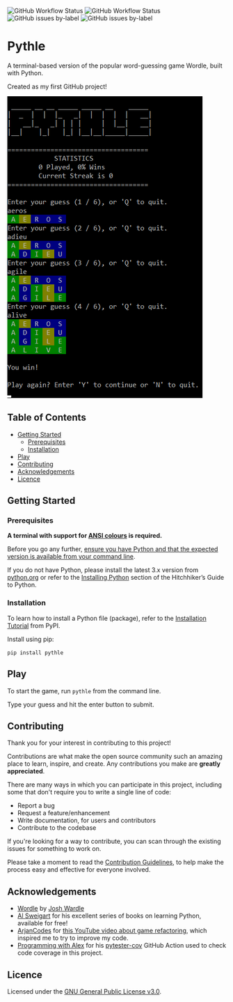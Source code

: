 ![GitHub Workflow Status](https://img.shields.io/github/workflow/status/TomJGooding/pythle/Python%20application/main)
![GitHub Workflow Status](https://img.shields.io/github/workflow/status/TomJGooding/pythle/pytester-cov%20workflow/main?label=coverage)
![GitHub issues by-label](https://img.shields.io/github/issues/TomJGooding/pythle/bug?label=bug%20reports)
![GitHub issues by-label](https://img.shields.io/github/issues/TomJGooding/pythle/enhancement?label=feature%20requests)

# Pythle

A terminal-based version of the popular word-guessing game Wordle, built with Python.

Created as my first GitHub project!

![screenshot](assets/images/pythle-screenshot.png)

## Table of Contents

- [Getting Started](#getting-started)
  - [Prerequisites](#prerequisites)
  - [Installation](#installation)
- [Play](#play)
- [Contributing](#contributing)
- [Acknowledgements](#acknowledgements)
- [Licence](#licence)

## Getting Started

### Prerequisites

**A terminal with support for [ANSI colours](https://en.wikipedia.org/wiki/ANSI_escape_code#Colors) is required.**

Before you go any further, [ensure you have Python and that the expected version is available from your command line](https://packaging.python.org/en/latest/tutorials/installing-packages/#ensure-you-can-run-python-from-the-command-line).

If you do not have Python, please install the latest 3.x version from [python.org](https://www.python.org/) or refer to the [Installing Python](https://docs.python-guide.org/starting/installation/#installation) section of the Hitchhiker’s Guide to Python.

### Installation

To learn how to install a Python file (package), refer to the [Installation Tutorial](https://packaging.python.org/en/latest/tutorials/installing-packages/) from PyPI.

Install using pip:

```
pip install pythle
```

## Play

To start the game, run `pythle` from the command line.

Type your guess and hit the enter button to submit.

## Contributing

Thank you for your interest in contributing to this project!

Contributions are what make the open source community such an amazing place to learn, inspire, and create. Any contributions you make are **greatly appreciated**.

There are many ways in which you can participate in this project, including some that don't require you to write a single line of code:

- Report a bug
- Request a feature/enhancement
- Write documentation, for users and contributors
- Contribute to the codebase

If you're looking for a way to contribute, you can scan through the existing issues for something to work on.

Please take a moment to read the [Contribution Guidelines](CONTRIBUTING.md), to help make the process easy and effective for everyone involved.

## Acknowledgements

<!---
If you used any third-party assets that require attribution, list the creators with links to their primary web presence in this section.

If you followed tutorials, include links to those here as well.
-->

- [Wordle](https://www.nytimes.com/games/wordle/index.html) by [Josh Wardle](https://www.powerlanguage.co.uk/)
- [Al Sweigart](https://inventwithpython.com/) for his excellent series of books on learning Python, available for free!
- [ArjanCodes](https://www.youtube.com/channel/UCVhQ2NnY5Rskt6UjCUkJ_DA) for [this YouTube video about game refactoring](https://www.youtube.com/watch?v=Cs9aDesDORc), which inspired me to try to improve my code.
- [Programming with Alex](https://www.youtube.com/channel/UCTebDgj-GzOh3zo9Xf1vO4A/) for his [pytester-cov](https://github.com/marketplace/actions/pytester-cov) GitHub Action used to check code coverage in this project.

## Licence

Licensed under the [GNU General Public License v3.0](LICENSE).
